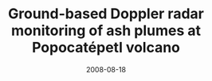 ---
type: poster
authors: ['Sébastien Valade', 'F. Donnadieu', 'C. Valdes Gonzales', 'E. Guevara Ortiz']
title: "Ground-based Doppler radar monitoring of ash plumes at Popocatépetl volcano"
event: IAVCEI General Assembly 2008
event_url: None
location: None
address:
  city: Reykjavik
  country: Iceland
date: 2008-08-18
date_end: 2008-08-23
all_day: True
---